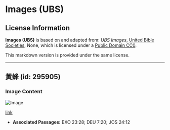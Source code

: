 # Images (UBS)

## License Information

**Images (UBS)** is based on and adapted from: _UBS Images_, [United Bible Societies](https://unitedbiblesocieties.org/), None, which is licensed under a [Public Domain CC0](https://creativecommons.org/public-domain/cc0/).

This markdown version is provided under the same license.



--------------------------------

## 黃蜂 (id: 295905)

### Image Content

![Image](https://cdn.aquifer.bible/aquifer-content/resources/Media/WEB-0899_wasp.jpg)

[link](https://cdn.aquifer.bible/aquifer-content/resources/Media/WEB-0899_wasp.jpg)

* **Associated Passages:** EXO 23:28; DEU 7:20; JOS 24:12

